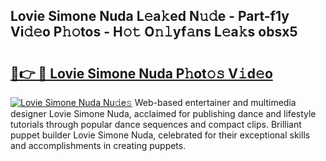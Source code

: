 ## Lovie Simone Nuda L𝚎a𝚔ed N𝚞𝚍e - Part-f1y Vi𝚍𝚎o P𝚑𝚘tos - H𝚘𝚝 O𝚗𝚕yf𝚊ns L𝚎a𝚔s obsx5

# <h2><a href="http://kf0zdg1.oniu.top/?m=Lovie+Simone+Nuda">🔗👉 🔴 Lovie Simone Nuda P𝚑ot𝚘𝚜 V𝚒d𝚎o</a></h2>

[![Lovie Simone Nuda Nu𝚍e𝚜](https://i.imgur.com/0qMVB7G.gif)](http://kf0zdg1.oniu.top/?m=Lovie+Simone+Nuda)
Web-based entertainer and multimedia designer Lovie Simone Nuda, acclaimed for publishing dance and lifestyle tutorials through popular dance sequences and compact clips. Brilliant puppet builder Lovie Simone Nuda, celebrated for their exceptional skills and accomplishments in creating puppets.  
